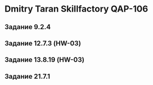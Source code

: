 # Dmitry Taran Skillfactory QAP-106
## Задание 9.2.4
## Задание 12.7.3 (HW-03)
## Задание 13.8.19 (HW-03)
## Задание 21.7.1
